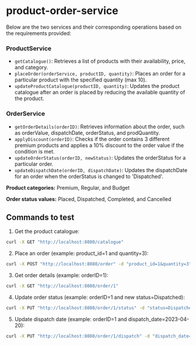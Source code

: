 # product-order-service

Below are the two services and their corresponding operations based on the requirements provided:

### ProductService

- `getCatalogue()`: Retrieves a list of products with their availability, price, and category.
- `placeOrder(orderService, productID, quantity)`: Places an order for a particular product with the specified quantity (max 10).
- `updateProductCatalogue(productID, quantity)`: Updates the product catalogue after an order is placed by reducing the available quantity of the product.

### OrderService

- `getOrderDetails(orderID)`: Retrieves information about the order, such as orderValue, dispatchDate, orderStatus, and prodQuantity.
- `applyDiscount(orderID)`: Checks if the order contains 3 different premium products and applies a 10% discount to the order value if the condition is met.
- `updateOrderStatus(orderID, newStatus)`: Updates the orderStatus for a particular order.
- `updateDispatchDate(orderID, dispatchDate)`: Updates the dispatchDate for an order when the orderStatus is changed to 'Dispatched'.

**Product categories:** Premium, Regular, and Budget

**Order status values:** Placed, Dispatched, Completed, and Cancelled


## Commands to test

1. Get the product catalogue:

```sh
curl -X GET "http://localhost:8080/catalogue"
```
2. Place an order (example: product_id=1 and quantity=3):

```sh 
curl -X POST "http://localhost:8080/order" -d "product_id=1&quantity=3"
```

3. Get order details (example: orderID=1):
```sh
curl -X GET "http://localhost:8080/order/1"
```
4. Update order status (example: orderID=1 and new status=Dispatched):
```sh
curl -X PUT "http://localhost:8080/order/1/status" -d "status=Dispatched"
```
5. Update dispatch date (example: orderID=1 and dispatch_date=2023-04-20):
```sh
curl -X PUT "http://localhost:8080/order/1/dispatch" -d "dispatch_date=2023-04-20"
```

